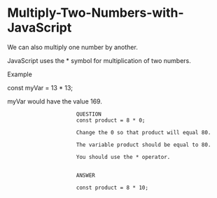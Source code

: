 # Multiply-Two-Numbers-with-JavaScript

We can also multiply one number by another.  

JavaScript uses the * symbol for multiplication of two numbers.

Example

const myVar = 13 * 13;

myVar would have the value 169.
  
                          QUESTION
                          const product = 8 * 0;
                          
                          Change the 0 so that product will equal 80.
                          
                          The variable product should be equal to 80.

                          You should use the * operator.


                          ANSWER
                          
                          const product = 8 * 10;
